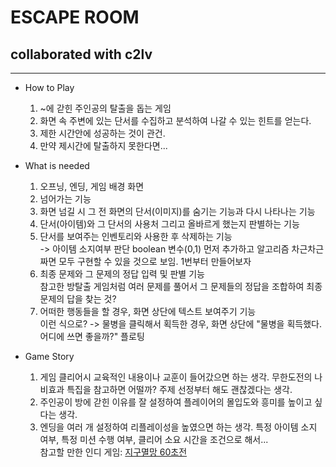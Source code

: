 # ESCAPE ROOM
## collaborated with c2lv
***
+ How to Play

    1. ~에 갇힌 주인공의 탈출을 돕는 게임
    2. 화면 속 주변에 있는 단서를 수집하고 분석하여 나갈 수 있는 힌트를 얻는다.
    3. 제한 시간안에 성공하는 것이 관건.
    4. 만약 제시간에 탈출하지 못한다면...
   
+ What is needed 

    1. 오프닝, 엔딩, 게임 배경 화면
    2. 넘어가는 기능
    3. 화면 넘길 시 그 전 화면의 단서(이미지)를 숨기는 기능과 다시 나타나는 기능
    4. 단서(아이템)와 그 단서의 사용처 그리고 올바르게 했는지 판별하는 기능
    5. 단서를 보여주는 인벤토리와 사용한 후 삭제하는 기능  
    -> 아이템 소지여부 판단 boolean 변수(0,1) 먼저 추가하고 알고리즘 차근차근 짜면 모두 구현할 수 있을 것으로 보임. 1번부터 만들어보자
    6. 최종 문제와 그 문제의 정답 입력 및 판별 기능  
    참고한 방탈출 게임처럼 여러 문제를 풀어서 그 문제들의 정답을 조합하여 최종 문제의 답을 찾는 것?
    7. 어떠한 행동들을 할 경우, 화면 상단에 텍스트 보여주기 기능  
    이런 식으로? -> 물병을 클릭해서 획득한 경우, 화면 상단에 "물병을 획득했다. 어디에 쓰면 좋을까?" 플로팅

+ Game Story

    1. 게임 클리어시 교육적인 내용이나 교훈이 들어갔으면 하는 생각. 무한도전의 나비효과 특집을 참고하면 어떨까? 주제 선정부터 해도 괜찮겠다는 생각.
    2. 주인공이 방에 갇힌 이유를 잘 설정하여 플레이어의 몰입도와 흥미를 높이고 싶다는 생각.
    3. 엔딩을 여러 개 설정하여 리플레이성을 높였으면 하는 생각. 특정 아이템 소지 여부, 특정 미션 수행 여부, 클리어 소요 시간을 조건으로 해서...  
    참고할 만한 인디 게임: [지구멸망 60초전](ttps://namu.wiki/w/%EC%A7%80%EA%B5%AC%EB%A9%B8%EB%A7%9D%2060%EC%B4%88%20%EC%A0%84!)
